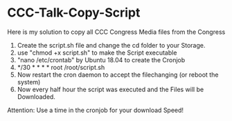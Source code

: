 # CCC-Talk-Copy-Script
Here is my solution to copy all CCC Congress Media files from the Congress

1. Create the script.sh file and change the cd folder to your Storage.
2. use "chmod +x script.sh" to make the Script executable
3. "nano /etc/crontab" by Ubuntu 18.04 to create the Cronjob
4. */30 * * * * root /root/script.sh
5. Now restart the cron daemon to accept the filechanging (or reboot the system)
6. Now every half hour the script was executed and the Files will be Downloaded.

Attention: Use a time in the cronjob for your download Speed!
